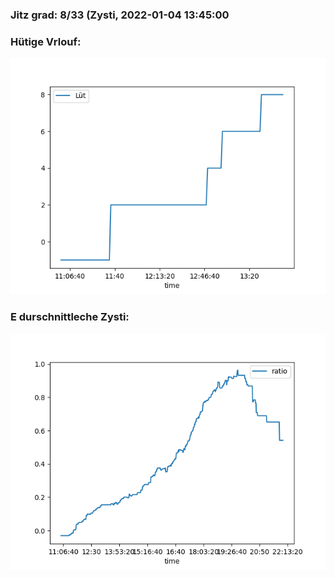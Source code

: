 ### Jitz grad: 8/33 (Zysti, 2022-01-04 13:45:00

### Hütige Vrlouf:
![Graph](Today.png)

### E durschnittleche Zysti:
![Graph](Zysti.png)